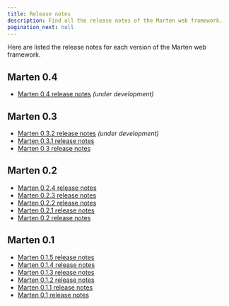 ```yaml
---
title: Release notes
description: Find all the release notes of the Marten web framework.
pagination_next: null
---
```


Here are listed the release notes for each version of the Marten web framework.

## Marten 0.4

* [Marten 0.4 release notes](./release-notes/0.4) _(under development)_

## Marten 0.3

* [Marten 0.3.2 release notes](./release-notes/0.3.2) _(under development)_
* [Marten 0.3.1 release notes](./release-notes/0.3.1)
* [Marten 0.3 release notes](./release-notes/0.3)

## Marten 0.2

* [Marten 0.2.4 release notes](./release-notes/0.2.4)
* [Marten 0.2.3 release notes](./release-notes/0.2.3)
* [Marten 0.2.2 release notes](./release-notes/0.2.2)
* [Marten 0.2.1 release notes](./release-notes/0.2.1)
* [Marten 0.2 release notes](./release-notes/0.2)

## Marten 0.1

* [Marten 0.1.5 release notes](./release-notes/0.1.5)
* [Marten 0.1.4 release notes](./release-notes/0.1.4)
* [Marten 0.1.3 release notes](./release-notes/0.1.3)
* [Marten 0.1.2 release notes](./release-notes/0.1.2)
* [Marten 0.1.1 release notes](./release-notes/0.1.1)
* [Marten 0.1 release notes](./release-notes/0.1)
